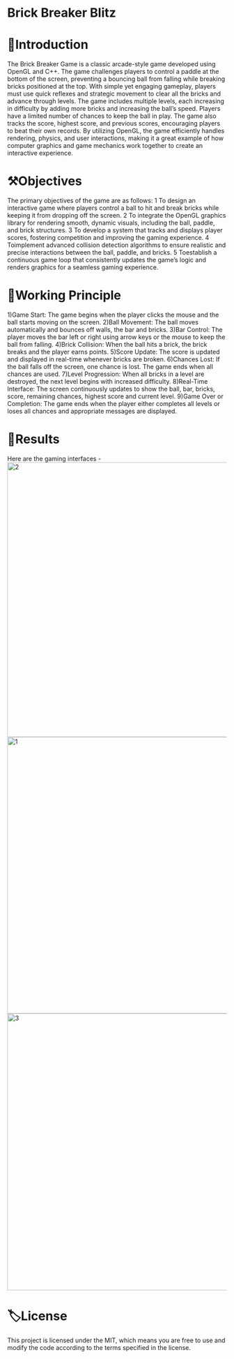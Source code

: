 # Brick Breaker Blitz

# 🛑Introduction
 The Brick Breaker Game is a classic arcade-style game developed using OpenGL and
 C++. The game challenges players to control a paddle at the bottom of the screen,
 preventing a bouncing ball from falling while breaking bricks positioned at the top. With
 simple yet engaging gameplay, players must use quick reflexes and strategic movement to
 clear all the bricks and advance through levels. The game includes multiple levels, each
 increasing in difficulty by adding more bricks and increasing the ball’s speed. Players have
 a limited number of chances to keep the ball in play. The game also tracks the score,
 highest score, and previous scores, encouraging players to beat their own records. By
 utilizing OpenGL, the game efficiently handles rendering, physics, and user interactions,
 making it a great example of how computer graphics and game mechanics work together
 to create an interactive experience.

 # ⚒Objectives
  The primary objectives of the game are as follows:
 1 To design an interactive game where players control a ball to hit and break bricks
 while keeping it from dropping off the screen.
 2 To integrate the OpenGL graphics library for rendering smooth, dynamic visuals,
 including the ball, paddle, and brick structures.
 3 To develop a system that tracks and displays player scores, fostering competition
 and improving the gaming experience.
 4 Toimplement advanced collision detection algorithms to ensure realistic and precise
 interactions between the ball, paddle, and bricks.
 5 Toestablish a continuous game loop that consistently updates the game’s logic and
 renders graphics for a seamless gaming experience.

# 🔑Working Principle
1)Game Start: The game begins when the player clicks the mouse and the ball starts moving on the screen.
2)Ball Movement: The ball moves automatically and bounces off walls, the bar and bricks.
3)Bar Control: The player moves the bar left or right using arrow keys or the mouse to keep the ball from falling.
4)Brick Collision: When the ball hits a brick, the brick breaks and the player earns points.
5)Score Update: The score is updated and displayed in real-time whenever bricks are broken.
6)Chances Lost: If the ball falls off the screen, one chance is lost. The game ends when all chances are used.
7)Level Progression: When all bricks in a level are destroyed, the next level begins with increased difficulty.
8)Real-Time Interface: The screen continuously updates to show the ball, bar, bricks, score, remaining chances, highest score and current level.
9)Game Over or Completion: The game ends when the player either completes all levels or loses all chances and appropriate messages are displayed.

 # 🎯Results
Here are the gaming interfaces -
<img width="951" height="630" alt="2" src="https://github.com/user-attachments/assets/c5ece034-a09f-49ea-9831-f445bec8b15c" />
<img width="953" height="634" alt="1" src="https://github.com/user-attachments/assets/32940dbd-4516-4d3a-80be-4df5ab913de7" />
<img width="951" height="635" alt="3" src="https://github.com/user-attachments/assets/874be674-a3af-42fa-9bbb-bcfcaa6bb515" />

 # 🏷License
This project is licensed under the MIT, which means you are free to use and modify the code according to the terms specified in the license.

